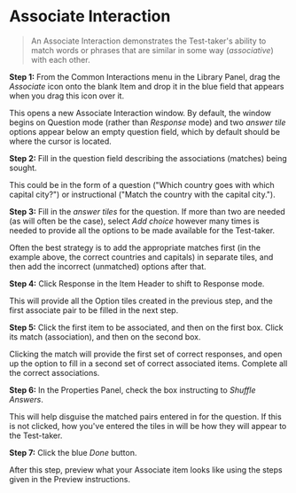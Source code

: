 # Associate Interaction #

>An Associate Interaction demonstrates the Test-taker's ability to match words or phrases that are similar in some way (*associative*) with each other. 

**Step 1:** From the Common Interactions menu in the Library Panel, drag the *Associate* icon onto the blank Item and drop it in the blue field that appears when you drag this icon over it.

This opens a new Associate Interaction window. By default, the window begins on Question mode (rather than *Response* mode) and two *answer tile* options appear below an empty question field, which by default should be where the cursor is located. 

**Step 2:** Fill in the question field describing the associations (matches) being sought. 

This could be in the form of a question ("Which country goes with which capital city?") or instructional ("Match the country with the capital city.").

**Step 3:** Fill in the *answer tiles* for the question. If more than two are needed (as will often be the case), select *Add choice* however many times is needed to provide all the options to be made available for the Test-taker.

Often the best strategy is to add the appropriate matches first (in the example above, the correct countries and capitals) in separate tiles, and then add the incorrect (unmatched) options after that. 

**Step 4:** Click Response in the Item Header to shift to Response mode.

This will provide all the Option tiles created in the previous step, and the first associate pair to be filled in the next step.

**Step 5:** Click the first item to be associated, and then on the first box. Click its match (association), and then on the second box.

Clicking the match will provide the first set of correct responses, and open up the option to fill in a second set of correct associated items. Complete all the correct associations.

**Step 6:** In the Properties Panel, check the box instructing to *Shuffle Answers*. 

This will help disguise the matched pairs entered in for the question. If this is not clicked, how you've entered the tiles in will be how they will appear to the Test-taker.

**Step 7:** Click the blue *Done* button.

After this step, preview what your Associate item looks like using the steps given in the Preview instructions.